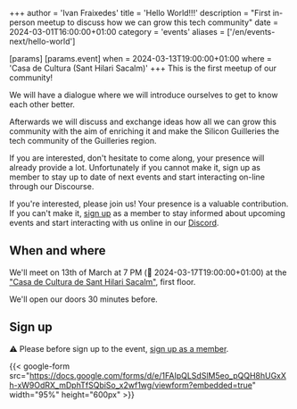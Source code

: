 +++
author = 'Ivan Fraixedes'
title = 'Hello World!!!'
description = "First in-person meetup to discuss how we can grow this tech community"
date = 2024-03-01T16:00:00+01:00
category = 'events'
aliases = ['/en/events-next/hello-world']

[params]
[params.event]
when = 2024-03-13T19:00:00+01:00
where = 'Casa de Cultura (Sant Hilari Sacalm)'
+++
This is the first meetup of our community!

We will have a dialogue where we will introduce ourselves to get to know each other better.

Afterwards we will discuss and exchange ideas how all we can grow this community with the aim of enriching it and make the Silicon Guilleries the tech community of the Guilleries region.
<!--more-->

If you are interested, don't hesitate to come along, your presence will already provide a lot. Unfortunately if you cannot make it, sign up as member to stay up to date of next events and start interacting on-line through our Discourse.

If you're interested, please join us! Your presence is a valuable contribution. If you can't make it, [sign up](/sign-up-member) as a member to stay informed about upcoming events and start interacting with us online in our [Discord](/#cta).

## When and where

We'll meet on 13th of March at 7 PM (🤖 2024-03-17T19:00:00+01:00) at the ["Casa de Cultura de Sant Hilari Sacalm"](https://maps.app.goo.gl/9ApT5MCTBNBJPa5AA), first floor.

We'll open our doors 30 minutes before.

## Sign up

:warning: Please before sign up to the event, [sign up as a member](/sign-up-member).

{{< google-form src="https://docs.google.com/forms/d/e/1FAIpQLSdSlM5eo_pQQH8hUGxXh-xW9OdRX_mDphTfSQbiSo_x2wf1wg/viewform?embedded=true" width="95%" height="600px" >}}
